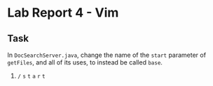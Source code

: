 # Lab Report 4 - Vim

## Task

In ``DocSearchServer.java``, change the name of the ``start`` parameter of ``getFiles``, and all of its uses, to instead be called ``base``.

1. ``/`` ``s`` ``t`` ``a`` ``r`` ``t``

































